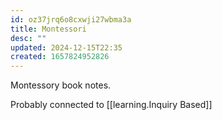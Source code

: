 ```yaml
---
id: oz37jrq6o8cxwji27wbma3a
title: Montessori
desc: ""
updated: 2024-12-15T22:35
created: 1657824952826
---
```




Montessory book notes.


Probably connected to [[learning.Inquiry Based]]


